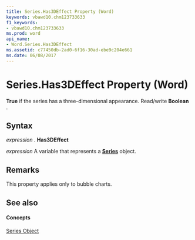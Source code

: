 ```yaml
---
title: Series.Has3DEffect Property (Word)
keywords: vbawd10.chm123733633
f1_keywords:
- vbawd10.chm123733633
ms.prod: word
api_name:
- Word.Series.Has3DEffect
ms.assetid: c77450db-2ad0-6f16-30ad-ebe9c204e661
ms.date: 06/08/2017
---
```



# Series.Has3DEffect Property (Word)

 **True** if the series has a three-dimensional appearance. Read/write **Boolean** .


## Syntax

 _expression_ . **Has3DEffect**

 _expression_ A variable that represents a **[Series](Word.Series.md)** object.


## Remarks

This property applies only to bubble charts.


## See also


#### Concepts


[Series Object](Word.Series.md)

